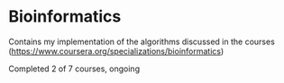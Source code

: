 # Bioinformatics

Contains my implementation of the algorithms discussed in the courses (https://www.coursera.org/specializations/bioinformatics)

Completed 2 of 7 courses, ongoing
